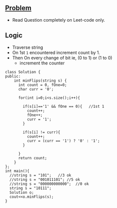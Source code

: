 ## [Problem](https://leetcode.com/problems/bulb-switcher-iv/)

- Read Question completely on Leet-code only.
## Logic
- Traverse string
- On 1st `1` encountered increment count by 1.
- Then On every change of bit ie, (0 to 1) or (1 to 0)
  - increment the counter
```
class Solution {
public:
    int minFlips(string s) {
      int count = 0, fOne=0;
      char curr = '0';

      for(int i=0;i<s.size();i++){

        if(s[i]=='1' && fOne == 0){   //1st 1
          count++;
          fOne++;
          curr = '1';
        }

        if(s[i] != curr){
          count++;
          curr = (curr == '1') ? '0' : '1';
        }

      }
      return count;        
    }
};
int main(){
  //string s = "101";   //3 ok
  //string s = "001011101"; //5 ok
  //string s = "000000000000";  //0 ok
  string s = "10111";
  Solution o;
  cout<<o.minFlips(s);
}
```
